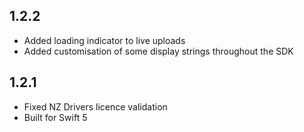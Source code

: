 ## 1.2.2
- Added loading indicator to live uploads
- Added customisation of some display strings throughout the SDK

## 1.2.1
- Fixed NZ Drivers licence validation
- Built for Swift 5
